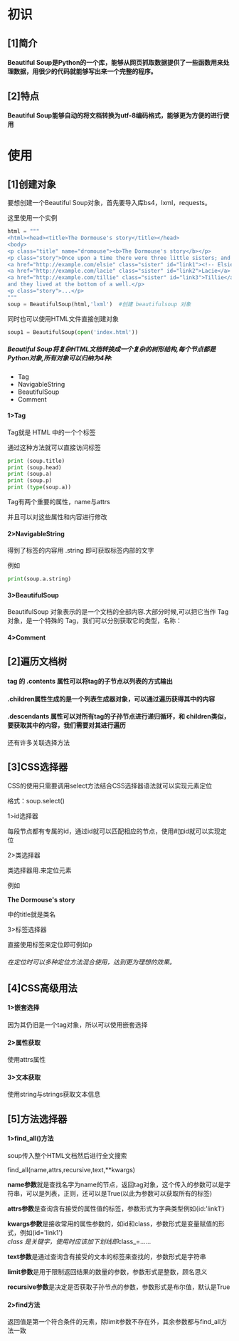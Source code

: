 # 初识

## [1]简介

#### Beautiful Soup是Python的一个库，能够从网页抓取数据提供了一些函数用来处理数据，用很少的代码就能够写出来一个完整的程序。

## [2]特点

#### Beautiful Soup能够自动的将文档转换为utf-8编码格式，能够更为方便的进行使用

# 使用

## [1]创建对象

要想创建一个Beautiful Soup对象，首先要导入库bs4，lxml，requests。

这里使用一个实例

```python
html = """
<html><head><title>The Dormouse's story</title></head>
<body>
<p class="title" name="dromouse"><b>The Dormouse's story</b></p>
<p class="story">Once upon a time there were three little sisters; and their names were
<a href="http://example.com/elsie" class="sister" id="link1"><!-- Elsie --></a>,
<a href="http://example.com/lacie" class="sister" id="link2">Lacie</a> and
<a href="http://example.com/tillie" class="sister" id="link3">Tillie</a>;
and they lived at the bottom of a well.</p>
<p class="story">...</p>
"""
soup = BeautifulSoup(html,'lxml')  #创建 beautifulsoup 对象
```

同时也可以使用HTML文件直接创建对象

```python
soup1 = BeautifulSoup(open('index.html')) 
```

##### Beautiful Soup将复杂HTML文档转换成一个复杂的树形结构,每个节点都是Python对象,所有对象可以归纳为4种:

- Tag
- NavigableString
- BeautifulSoup
- Comment

#### 1>Tag

Tag就是 HTML 中的一个个标签

通过这种方法就可以直接访问标签

```python
print (soup.title)
print (soup.head)
print (soup.a)
print (soup.p)
print (type(soup.a))
```

Tag有两个重要的属性，name与attrs

并且可以对这些属性和内容进行修改

#### 2>**NavigableString**

得到了标签的内容用 .string 即可获取标签内部的文字

例如

```python
print(soup.a.string)
```

#### 3>BeautifulSoup

BeautifulSoup 对象表示的是一个文档的全部内容.大部分时候,可以把它当作 Tag 对象，是一个特殊的 Tag，我们可以分别获取它的类型，名称：

#### 4>**Comment**

## [2]遍历文档树

#### tag 的 .contents 属性可以将tag的子节点以列表的方式输出

#### **.children**属性生成的是一个列表生成器对象，可以通过遍历获得其中的内容

#### .descendants 属性可以对所有tag的子孙节点进行递归循环，和 children类似，要获取其中的内容，我们需要对其进行遍历

还有许多关联选择方法

## [3]CSS选择器

CSS的使用只需要调用select方法结合CSS选择器语法就可以实现元素定位

格式：soup.select()

1>id选择器

每段节点都有专属的id，通过id就可以匹配相应的节点，使用#加id就可以实现定位

2>类选择器

类选择器用.来定位元素

例如<p class="title" name="dromouse"><b>The Dormouse's story</b></p>中的title就是类名

3>标签选择器

直接使用标签来定位即可例如p

###### 在定位时可以多种定位方法混合使用，达到更为理想的效果。

## [4]CSS高级用法

#### 1>嵌套选择

因为其仍旧是一个tag对象，所以可以使用嵌套选择

#### 2>属性获取

使用attrs属性

#### 3>文本获取

使用string与strings获取文本信息

## [5]方法选择器

#### 1>find_all()方法

soup传入整个HTML文档然后进行全文搜索

find_all(name,attrs,recursive,text,**kwargs)

**name参数**就是查找名字为name的节点，返回tag对象，这个传入的参数可以是字符串，可以是列表，正则，还可以是True(以此为参数可以获取所有的标签)

**attrs参数**是查询含有接受的属性值的标签，参数形式为字典类型例如{id:'link1'}

**kwargs参数**是接收常用的属性参数的，如id和class，参数形式是变量赋值的形式，例如(id='link1')<br/>*class 是关键字，使用时应该加下划线即*class_=……

**text参数**是通过查询含有接受的文本的标签来查找的，参数形式是字符串

**limit参数**是用于限制返回结果的数量的参数，参数形式是整数，顾名思义

**recursive参数**是决定是否获取子孙节点的参数，参数形式是布尔值，默认是True

#### 2>find方法

返回值是第一个符合条件的元素，除limit参数不存在外，其余参数都与find_all方法一致